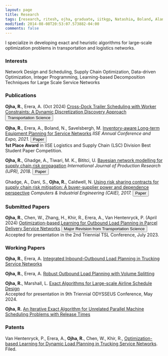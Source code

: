 ```yaml
---
layout: page
title: Research
tags: [research, ritesh, ojha, graduate, iitkgp, Natashia, Boland, Alan, Erera, Martin, Savelsbergh]
modified: 2014-08-08T20:53:07.573882-04:00
comments: false
---
```


I specialize in developing exact and heuristic algorithms for large-scale optimization problems in transportation and logistics networks. 

### Interests

Network Design and Scheduling, Supply Chain Optimization, Data-driven Optimization, Integer Programming, Learning-based Decomposition Techniques for Large Scale Service Networks

<!-- My work encompasses a range of challenging problems, including <strong>trailer scheduling</strong>, <strong>trailer lease planning</strong>, <strong>flow and load planning</strong>, and <strong>service network design</strong>. As a passionate integer programmer, I relish the challenge of devising effective and *implementable* mathematical solutions, using <strong>data-driven heuristics</strong> and <strong>decomposition</strong> methods. Through my work, I help transportation and logistics companies to optimize their service network operations and improve efficiency. -->

### Publications

**Ojha, R.**, Erera, A. (Oct 2024) [Cross-Dock Trailer Scheduling with Worker Constraints: A Dynamic Discretization Discovery Approach]() [<button type="button" class="btn btn-info">Transportation Science</button>](https://optimization-online.org/2023/11/cross-dock-trailer-scheduling-with-workforce-constraints-a-dynamic-discretization-discovery-approach/)

**Ojha, R.**, Erera, A., Boland, N., Savelsbergh, M.
[Inventory-aware Long-term Equipment Planning for Service Networks]() 
*IISE Annual Conference and Expo, 2021.* [<button type="button" class="btn btn-info">Paper</button>](https://www.proquest.com/openview/bdda4559a67f5d87a1edb0e4a5c3a995/1?pq-origsite=gscholar&cbl=51908)   
<strong>1st Place Award</strong> in IISE Logistics and Supply Chain (LSC) Division Best Student Paper Competition.

**Ojha, R.**, Ghadge, A., Tiwari, M. K., Bititci, U.
[Bayesian network modelling for supply chain risk propagation]()
*International Journal of Production Research (IJPR), 2018.*  [<button type="button" class="btn btn-info">Paper</button>](https://www.tandfonline.com/doi/full/10.1080/00207543.2018.1467059)


Ghadge, A., Dani, S., **Ojha, R.**, Caldwell, N.
[Using risk sharing contracts for supply chain risk mitigation: A buyer-supplier power and dependence perspective]()
*Computers & Industrial Engineering (CAIE), 2017.*  [<button type="button" class="btn btn-info">Paper</button>](https://www.sciencedirect.com/science/article/pii/S0360835216304673)

### Submitted Papers 

**Ojha, R.**, Chen, W., Zhang, H., Khir, R., Erera, A., Van Hentenryck, P. (April 2024) 
[Optimization-based Learning for Outbound Load Planning in Parcel Delivery Service Networks]() [<button type="button" class="btn btn-info">Major Revision from Transportation Science</button>](https://arxiv.org/abs/2307.04050)   
Accepted for presentation in the 2nd Triennial TSL Conference, July 2023.

### Working Papers 

**Ojha, R.**, Erera, A. [Integrated Inbound-Outbound Load Planning in Trucking Service Networks]()

**Ojha, R.**, Erera, A. [Robust Outbound Load Planning with Volume Splitting]()

**Ojha, R.**, Marshall, L. [Exact Algorithms for Large-scale Airline Schedule Design]()   
Accepted for presentation in 9th Triennial ODYSSEUS Conference, May 2024.

**Ojha, R.** [An Iterative Exact Algorithm for Unrelated Parallel Machine Scheduling Problems with Release Times]() 

<!-- 4. **Ojha, R.** [A Robust Optimization Approach to Equipment Leasing and Repositioning in Parcel Delivery Service Networks]() -->


### Patents

Van Hentenryck, P., Erera, A., **Ojha, R.**, Chen, W., Khir, R., [Optimization-based Learning for Dynamic Load Planning in Trucking Service Networks](https://arxiv.org/abs/2307.04050). Filed.